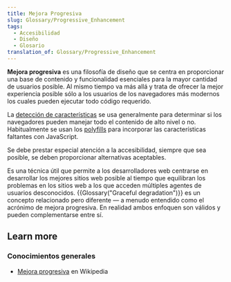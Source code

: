 ```yaml
---
title: Mejora Progresiva
slug: Glossary/Progressive_Enhancement
tags:
  - Accesibilidad
  - Diseño
  - Glosario
translation_of: Glossary/Progressive_Enhancement
---
```


**Mejora progresiva** es una filosofía de diseño que se centra en proporcionar una base de contenido y funcionalidad esenciales para la mayor cantidad de usuarios posible. Al mismo tiempo va más allá y trata de ofrecer la mejor experiencia posible sólo a los usuarios de los navegadores más modernos los cuales pueden ejecutar todo código requerido.

La [detección de características](/en-US/docs/Learn/Tools_and_testing/Cross_browser_testing/Feature_detection) se usa generalmente para determinar si los navegadores pueden manejar todo el contenido de alto nivel o no. Habitualmente se usan los [polyfills](/en-US/docs/Glossary/Polyfill) para incorporar las características faltantes con JavaScript.

Se debe prestar especial atención a la accesibilidad, siempre que sea posible, se deben proporcionar alternativas aceptables.

Es una técnica útil que permite a los desarrolladores web centrarse en desarrollar los mejores sitios web posible al tiempo que equilibran los problemas en los sitios web a los que acceden múltiples agentes de usuarios desconocidos. {{Glossary("Graceful degradation")}} es un concepto relacionado pero diferente — a menudo entendido como el acrónimo de mejora progresiva. En realidad ambos enfoquen son válidos y pueden complementarse entre sí.

## Learn more

### Conocimientos generales

- [Mejora progresiva](https://es.wikipedia.org/wiki/Mejora_progresiva) en Wikipedia
